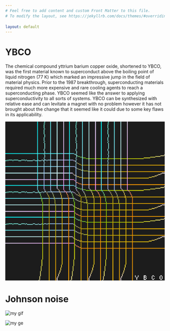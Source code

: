 ```yaml
---
# Feel free to add content and custom Front Matter to this file.
# To modify the layout, see https://jekyllrb.com/docs/themes/#overriding-theme-defaults

layout: default
---
```


# YBCO
The chemical compound yttrium barium copper oxide, shortened to YBCO, was the first material known to superconduct above the boiling point of liquid nitrogen (77 K) which marked an impressive jump in the field of material physics. Prior to the 1987 breakthrough, superconducting materials required much more expensive and rare cooling agents to reach a superconducting phase. YBCO seemed like the answer to applying superconductivity to all sorts of systems. YBCO can be synthesized with relative ease and can levitate a magnet with no problem however it has not brought about the change that it seemed like it could due to some key flaws in its applicability.


![ybco](/assets/ybco.png)

# Johnson noise

![my gif](/assets/grea.gif)

![my ge](/assets/cooolie.gif)